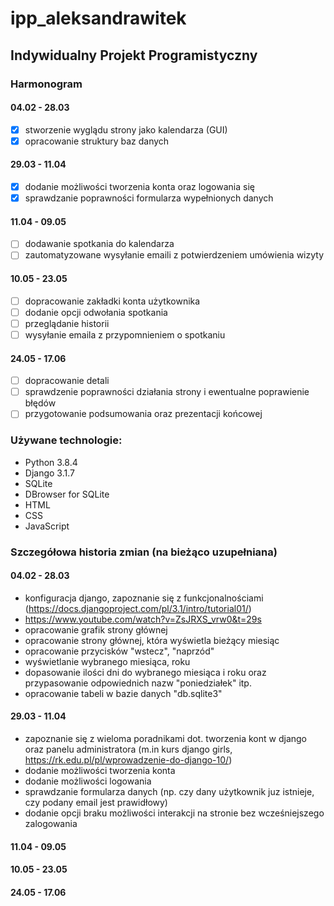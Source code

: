 # ipp_aleksandrawitek
## Indywidualny Projekt Programistyczny

### Harmonogram

#### 04.02 - 28.03

- [x] stworzenie wyglądu strony jako kalendarza (GUI) <br />
- [x] opracowanie struktury baz danych

#### 29.03 - 11.04

- [x] dodanie możliwości tworzenia konta oraz logowania się <br />
- [x] sprawdzanie poprawności formularza wypełnionych danych 

#### 11.04 - 09.05 

- [ ] dodawanie spotkania do kalendarza <br />
- [ ] zautomatyzowane wysyłanie emaili z potwierdzeniem umówienia wizyty

#### 10.05 - 23.05 

- [ ] dopracowanie zakładki konta użytkownika <br />
- [ ] dodanie opcji odwołania spotkania <br />
- [ ] przeglądanie historii <br />
- [ ] wysyłanie emaila z przypomnieniem o spotkaniu

#### 24.05 - 17.06

- [ ] dopracowanie detali <br />
- [ ] sprawdzenie poprawności działania strony i ewentualne poprawienie błędów <br />
- [ ] przygotowanie podsumowania oraz prezentacji końcowej

### Używane technologie:

- Python 3.8.4
- Django 3.1.7
- SQLite
- DBrowser for SQLite
- HTML
- CSS
- JavaScript

### Szczegółowa historia zmian (na bieżąco uzupełniana)


#### 04.02 - 28.03
- konfiguracja django, zapoznanie się z funkcjonalnościami (https://docs.djangoproject.com/pl/3.1/intro/tutorial01/)
- https://www.youtube.com/watch?v=ZsJRXS_vrw0&t=29s
- opracowanie grafik strony głównej
- opracowanie strony głównej, która wyświetla bieżący miesiąc
- opracowanie przycisków "wstecz", "naprzód"
- wyświetlanie wybranego miesiąca, roku
- dopasowanie ilości dni do wybranego miesiąca i roku oraz przypasowanie odpowiednich nazw "poniedziałek" itp.
- opracowanie tabeli w bazie danych "db.sqlite3"
#### 29.03 - 11.04
- zapoznanie się z wieloma poradnikami dot. tworzenia kont w django oraz panelu administratora (m.in kurs django girls, https://rk.edu.pl/pl/wprowadzenie-do-django-10/)
- dodanie możliwości tworzenia konta
- dodanie możliwości logowania
- sprawdzanie formularza danych (np. czy dany użytkownik juz istnieje, czy podany email jest prawidłowy)
- dodanie opcji braku możliwości interakcji na stronie bez wcześniejszego zalogowania
#### 11.04 - 09.05 
#### 10.05 - 23.05 
#### 24.05 - 17.06
